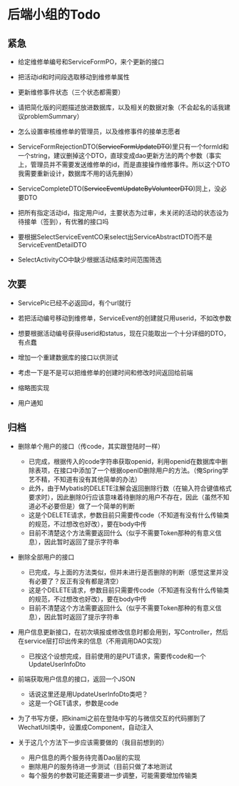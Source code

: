 # 后端小组的Todo

## 紧急

- 给定维修单编号和ServiceFormPO，来个更新的接口

- 把活动id和时间段选取移动到维修单属性

- 更新维修事件状态（三个状态都需要）

- 请把简化版的问题描述放进数据库，以及相关的数据对象（不会起名的话我建议problemSummary）

- 怎么设置审核维修单的管理员，以及维修事件的接单志愿者

- ServiceFormRejectionDTO(~~ServiceFormUpdateDTO~~)里只有一个formId和一个string，建议删掉这个DTO，直球变成dao更新方法的两个参数（事实上，管理员并不需要发送维修单的id，而是直接操作维修事件。所以这个DTO我需要重新设计，数据库不用的话先删掉）

- ServiceCompleteDTO(~~ServiceEventUpdateByVolunteerDTO~~)同上，没必要DTO

- 把所有指定活动id，指定用户id，主要状态为过审，未关闭的活动的状态设为待接单（签到），有优雅的接口吗

- 要根据SelectServiceEventCO来select出ServiceAbstractDTO而不是ServiceEventDetailDTO

- SelectActivityCO中缺少根据活动结束时间范围筛选

## 次要

- ServicePic已经不必返回id，有个url就行

- 若把活动编号移动到维修单，ServiceEvent的创建就只用userid，不如改参数

- 想要根据活动编号获得userid和status，现在只能取出一个十分详细的DTO，有点蠢

- 增加一个重建数据库的接口以供测试
  
- 考虑一下是不是可以把维修单的创建时间和修改时间返回给前端

- 缩略图实现

- 用户通知



## 归档
- 删除单个用户的接口（传code，其实跟登陆时一样）
    - 已完成，根据传入的code字符串获取openid，利用openid在数据库中删除表项，在接口中添加了一个根据openID删除用户的方法。（俺Spring学艺不精，不知道有没有其他简单的办法）
    - 此外，由于Mybatis的DELETE注解会返回删除行数（在输入符合键值格式要求时），因此删除0行应该意味着待删除的用户不存在，因此（虽然不知道必不必要但是）做了一个简单的判断
    - 这是个DELETE请求，参数目前只需要传code（不知道有没有什么传输类的规范，不过想改也好改），要在body中传
    - 目前不清楚这个方法需要返回什么（似乎不需要Token那种的有意义信息），因此暂时返回了提示字符串
    
- 删除全部用户的接口
    - 已完成，与上面的方法类似，但并未进行是否删除的判断（感觉这里并没有必要了？反正有没有都是清空）
    - 这是个DELETE请求，参数目前只需要传code（不知道有没有什么传输类的规范，不过想改也好改），要在body中传
    - 目前不清楚这个方法需要返回什么（似乎不需要Token那种的有意义信息），因此暂时返回了提示字符串

- 用户信息更新接口，在初次填报或修改信息时都会用到，写Controller，然后在service层打印出传来的信息（不用调用DAO实现）
    - 已按这个设想完成，目前使用的是PUT请求，需要传code和一个UpdateUserInfoDto
    
- 前端获取用户信息的接口，返回一个JSON
    - 话说这里还是用UpdateUserInfoDto类吧？
    - 这是一个GET请求，参数是code
    
- 为了书写方便，把kinami之前在登陆中写的与微信交互的代码挪到了WechatUtil类中，设置成Component，自动注入

- 关于这几个方法下一步应该需要做的（我目前想到的）
    - 用户信息的两个服务待完善Dao层的实现
    - 删除用户的服务待进一步测试（目前只做了本地测试
    - 每个服务的参数可能还需要进一步调整，可能需要增加传输类
